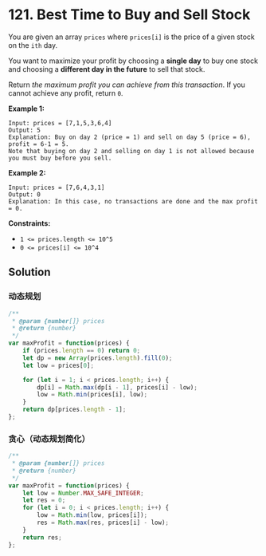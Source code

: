 # 121. Best Time to Buy and Sell Stock

You are given an array `prices` where `prices[i]` is the price of a given stock on the `ith` day.

You want to maximize your profit by choosing a **single day** to buy one stock and choosing a **different day in the future** to sell that stock.

Return *the maximum profit you can achieve from this transaction*. If you cannot achieve any profit, return `0`.

 

**Example 1:**

```
Input: prices = [7,1,5,3,6,4]
Output: 5
Explanation: Buy on day 2 (price = 1) and sell on day 5 (price = 6), profit = 6-1 = 5.
Note that buying on day 2 and selling on day 1 is not allowed because you must buy before you sell.
```

**Example 2:**

```
Input: prices = [7,6,4,3,1]
Output: 0
Explanation: In this case, no transactions are done and the max profit = 0.
```

 

**Constraints:**

- `1 <= prices.length <= 10^5`
- `0 <= prices[i] <= 10^4`

## Solution

### 动态规划

```js
/**
 * @param {number[]} prices
 * @return {number}
 */
var maxProfit = function(prices) {
    if (prices.length == 0) return 0;
    let dp = new Array(prices.length).fill(0);
    let low = prices[0];

    for (let i = 1; i < prices.length; i++) {
        dp[i] = Math.max(dp[i - 1], prices[i] - low);
        low = Math.min(prices[i], low);
    }
    return dp[prices.length - 1];
};
```

### 贪心（动态规划简化）

```js
/**
 * @param {number[]} prices
 * @return {number}
 */
var maxProfit = function(prices) {
    let low = Number.MAX_SAFE_INTEGER;
    let res = 0;
    for (let i = 0; i < prices.length; i++) {
        low = Math.min(low, prices[i]);
        res = Math.max(res, prices[i] - low);
    }
    return res;
};
```